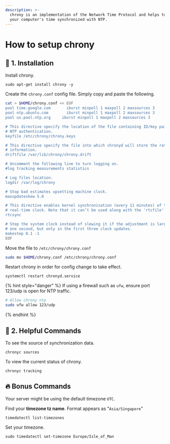 ```yaml
---
description: >-
  chrony is an implementation of the Network Time Protocol and helps to keep
  your computer's time synchronized with NTP.
---
```


# How to setup chrony

## 🐣 1. Installation

Install chrony.

```text
sudo apt-get install chrony -y
```

Create the `chrony.conf` config file. Simply copy and paste the following.

```bash
cat > $HOME/chrony.conf << EOF
pool time.google.com       iburst minpoll 1 maxpoll 2 maxsources 3
pool ntp.ubuntu.com        iburst minpoll 1 maxpoll 2 maxsources 3
pool us.pool.ntp.org     iburst minpoll 1 maxpoll 2 maxsources 3

# This directive specify the location of the file containing ID/key pairs for
# NTP authentication.
keyfile /etc/chrony/chrony.keys

# This directive specify the file into which chronyd will store the rate
# information.
driftfile /var/lib/chrony/chrony.drift

# Uncomment the following line to turn logging on.
#log tracking measurements statistics

# Log files location.
logdir /var/log/chrony

# Stop bad estimates upsetting machine clock.
maxupdateskew 5.0

# This directive enables kernel synchronisation (every 11 minutes) of the
# real-time clock. Note that it can’t be used along with the 'rtcfile' directive.
rtcsync

# Step the system clock instead of slewing it if the adjustment is larger than
# one second, but only in the first three clock updates.
makestep 0.1 -1
EOF
```

Move the file to `/etc/chrony/chrony.conf` 

```bash
sudo mv $HOME/chrony.conf /etc/chrony/chrony.conf
```

Restart chrony in order for config change to take effect.

```text
systemctl restart chronyd.service
```

{% hint style="danger" %}
If using a firewall such as `ufw`, ensure port 123/udp is open for NTP traffic.

```bash
# Allow chrony ntp
sudo ufw allow 123/udp
```
{% endhint %}

## 🤖 2. Helpful Commands

To see the source of synchronization data.

```text
chronyc sources
```

To view the current status of chrony.

```text
chronyc tracking
```

## 🔥 Bonus Commands

Your server might be using the default timezone `UTC`.

Find your **timezone tz name**. Format appears as "`Asia/Singapore`"

```text
timedatectl list-timezones
```

Set your timezone.

```text
sudo timedatectl set-timezone Europe/Isle_of_Man
```

